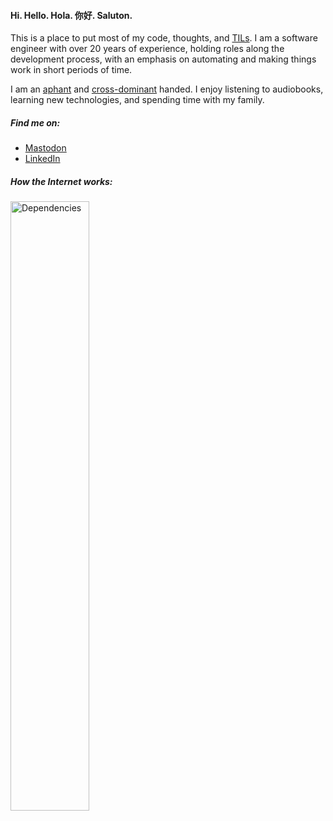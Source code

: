 
#### Hi. Hello. Hola. 你好. Saluton.
This is a place to put most of my code, thoughts, and [TILs](https://github.com/benjaminmetzler/TIL).  I am a software engineer with over 20 years of experience, holding roles along the development process, with an emphasis on automating and making things work in short periods of time.

I am an [aphant](https://en.wikipedia.org/wiki/Aphantasia) and [cross-dominant](https://en.wikipedia.org/wiki/Cross-dominance) handed.  I enjoy listening to audiobooks, learning new technologies, and spending time with my family.  

##### Find me on:
* [Mastodon](https://social.lol/@benjaminmetzler)
* [LinkedIn](https://www.linkedin.com/in/benjaminmetzler/)


##### How the Internet works:
<a href="https://xkcd.com/2347/"><img width=50% src="https://imgs.xkcd.com/comics/dependency_2x.png" alt="Dependencies"></a>

